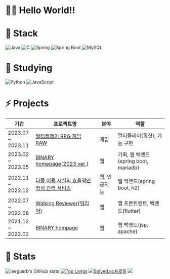 # 🙌🏻 Hello World!!


# 🌱 Stack
![Java](https://img.shields.io/badge/java-%23ED8B00.svg?style=for-the-badge&logo=openjdk&logoColor=white)
![C](https://img.shields.io/badge/c-%2300599C.svg?style=for-the-badge&logo=c&logoColor=white)
![Spring](https://img.shields.io/badge/spring-%236DB33F.svg?style=for-the-badge&logo=spring&logoColor=white)
![Spring Boot](https://img.shields.io/badge/SpringBoot-6DB33F?style=for-the-badge&logo=SpringBoot&logoColor=white)
![MySQL](https://img.shields.io/badge/MySQL-4479A1?style=for-the-badge&logo=MySQL&logoColor=white)

# 🔭 Studying
![Python](https://img.shields.io/badge/python-3670A0?style=for-the-badge&logo=python&logoColor=ffdd54)
![JavaScript](https://img.shields.io/badge/JavaScript-F7DF1E.svg?&style=for-the-badge&logo=JavaScript&logoColor=white)

# ⚡ Projects
| 기간 | 프로젝트명 | 분야 | 역할 | 
| --- | --- | --- | --- |
| 2023.07 <br> ~ 2023.11  | <a href="https://github.com/leegusrb/RPG">멀티플레이 RPG 게임 <br>RAW</a> | 게임 | 멀티플레이(통신), 기능 구현 | 
| 2023.02 <br> ~ 2023.05 | <a href="https://github.com/leegusrb/BINARY-HOMEPAGE">BINARY homepage(2023 ver.)</a> | 웹 | 기획, 웹 백엔드(spring boot, mariadb) | 
| 2022.11 <br> ~ 2022.12 | <a href="https://github.com/leegusrb/BINARY-ESG">다중 이용 시설의 효율적인 좌석 관리 서비스</a> | 웹, 인공지능 | 웹 백엔드(spring boot, h2) | 
| 2022.07 <br> ~ 2022.08 | <a href="https://github.com/leegusrb/BINARY-ESG">Walking Reviewer(워리어)</a> | 앱 | 앱 프론트엔트, 백엔드(flutter) | 
| 2021.12 <br> ~ 2022.02 | <a href="https://github.com/leegusrb/binary_homepage">BINARY hompage</a> | 웹 | 웹 백엔드(jsp, apache) | 

# 👻 Stats
![leegusrb's GitHub stats](https://github-readme-stats.vercel.app/api?username=leegusrb&show_icons=true)
[![Top Langs](https://github-readme-stats.vercel.app/api/top-langs/?username=gliderwiki&layout=compact)](https://github.com/gliderwiki/github-readme-stats)
[![Solved.ac프로필](http://mazassumnida.wtf/api/v2/generate_badge?boj=jeffsep)](https://solved.ac/jeffsep)
<a href="https://solved.ac/jeffsep"><img src="http://mazandi.herokuapp.com/api?handle=jeffsep&theme=cool"/>
